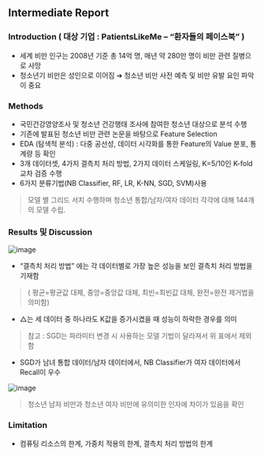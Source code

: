 ## Intermediate Report

### Introduction ( 대상 기업 : PatientsLikeMe – “환자들의 페이스북” )
 - 세계 비만 인구는 2008년 기준 총 14억 명, 매년 약 280만 명이 비만 관련 질병으로 사망
 - 청소년기 비만은 성인으로 이어짐 ➔ 청소년 비만 사전 예측 및 비만 유발 요인 파악이 중요
 
### Methods
 - 국민건강영양조사 및 청소년 건강행태 조사에 참여한 청소년 대상으로 분석 수행
 - 기존에 발표된 청소년 비만 관련 논문을 바탕으로 Feature Selection
 - EDA (탐색적 분석) : 다중 공선성, 데이터 시각화를 통한 Feature의 Value 분포, 통계량 등 확인
 - 3개 데이터셋, 4가지 결측치 처리 방법, 2가지 데이터 스케일링, K=5/10인 K-fold 교차 검증 수행
 - 6가지 분류기법(NB Classifier, RF, LR, K-NN, SGD, SVM)사용
  > 모델 별 그리드 서치 수행하며 청소년 통합/남자/여자 데이터 각각에 대해 144개의 모델 수립.
  
### Results 및 Discussion
 ![image](https://user-images.githubusercontent.com/28617435/122832329-27824980-d326-11eb-9e74-3350b46a5f5d.png)

 - “결측치 처리 방법” 에는 각 데이터별로 가장 높은 성능을 보인 결측치 처리 방법을 기재함
  > ( 평균=평균값 대체, 중앙=중앙값 대체, 최빈=최빈값 대체, 완전=완전 제거법을 의미함)
 - △는 세 데이터 중 하나라도 K값을 증가시켰을 때 성능이 하락한 경우를 의미
  > 참고 : SGD는 파라미터 변경 시 사용하는 모델 기법이 달라져서 위 표에서 제외함
 - SGD가 남녀 통합 데이터/남자 데이터에서, NB Classifier가 여자 데이터에서 Recall이 우수
 
 ![image](https://user-images.githubusercontent.com/28617435/122832274-15081000-d326-11eb-9635-c80c9770afc5.png)

  > 청소년 남자 비만과 청소년 여자 비만에 유의미한 인자에 차이가 있음을 확인
 
### Limitation
 - 컴퓨팅 리소스의 한계, 가중치 적용의 한계, 결측치 처리 방법의 한계

